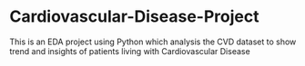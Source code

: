 # Cardiovascular-Disease-Project
This is an EDA project using Python which analysis the CVD dataset to show trend and insights of patients living with Cardiovascular Disease

